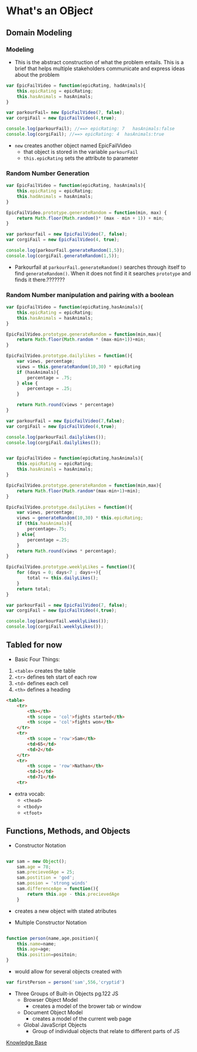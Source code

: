 # What's an OBj**e**c*t*

## Domain Modeling
### Modeling
- This is the abstract construction of what the problem entails. This is a brief that helps multiple stakeholders communicate and express ideas about the problem

```js
var EpicFailVideo = function(epicRating, hadAnimals){
    this.epicRating = epicRating;
    this.hasAnimals = hasAnimals;
}

var parkourFail= new EpicFailVideo(7, false);
var corgiFail = new EpicFailVideo(4,true);

console.log(parkourFail); //==> epicRating: 7   hasAnimals:false
console.log(corgiFail); //==> epicRating: 4  hasAnimals:true
```

- `new` creates another object named EpicFailVideo
  - that object is stored in the variable `parkourFail`
  - `this.epicRating` sets the attribute to parameter



### Random Number Generation
``` js
var EpicFailVideo = function(epicRating, hasAnimals){
    this.epicRating = epicRating;
    this.hadAnimals = hasAnimals;
}

EpicFailVideo.prototype.generateRandom = function(min, max) {
    return Math.floor(Math.random()* (max - min + 1)) + min;
}

var parkourfail = new EpicFailVideo(7, false);
var corgiFail = new EpicFailVideo(4, true);

console.log(parkourFail.generateRandom(1,5));
console.log(corgiFail.generateRandom(1,5));
```

- Parkourfail at `parkourFail.generateRandom()` searches through itself to find `generateRandom()`. When it does not find it it searches `prototype` and finds it there.???????

### Random Number manipulation and pairing with a boolean
``` js
var EpicFailVideo = function(epicRating,hasAnimals){
    this.epicRating = epicRating;
    this.hasAnimals = hasAnimals;
}

EpicFailVideo.prototype.generateRandom = function(min,max){
    return Math.floor(Math.random * (max-min+1))+min;
}

EpicFailVideo.prototype.dailylikes = function(){
    var views, percentage;
    views = this.generateRandom(10,30) * epicRating
    if (hasAnimals){
        percentage = .75;
    } else {
        percentage = .25;
    }

    return Math.round(views * percentage)
}

var parkourFail = new EpicFailVideo(7,false);
var corgiFail = new EpicFailVideo(4,true);

console.log(parkourFail.dailylikes());
console.log(corgiFail.dailylikes());
```

```js

var EpicFailVideo = function(epicRating,hasAnimals){
    this.epicRating = epicRating;
    this.hasAnimals = hasAnimals;
}

EpicFailVideo.prototype.generateRandom = function(min,max){
    return Math.floor(Math.random*(max-min+1)+min);
}

EpicFailVideo.prototype.dailyLikes = function(){
    var views, percentage;
    views = generateRandom(10,30) * this.epicRating;
    if (this.hasAnimals){
        percentage=.75;
    } else{
        percentage =.25;
    }
    return Math.round(views * percentage);
}

EpicFailVideo.prototype.weeklyLikes = function(){
    for (days = 0; days<7 ; days++){
        total += this.dailyLikes(); 
    }
    return total;
}

var parkourFail = new EpicFailVideo(7, false);
var corgiFail = new EpicFailVideo(4,true);

console.log(parkourFail.weeklyLikes());
console.log(corgiFail.weeklyLikes());

```

## Tabled for now
- Basic Four Things:
1. `<table>` creates the table
2. `<tr>` defines teh start of each row
3. `<td>` defines each cell
4. `<th>` defines a heading

```html
<table>
    <tr>
        <th></th>
        <th scope = 'col'>fights started</th>
        <th scope = 'col'>fights won</th>
    </tr>
    <tr>
        <th scope = 'row'>Sam</th>
        <td>65</td>
        <td>2</td>
    </tr>
    <tr>
        <th scope = 'row'>Nathan</th>
        <td>1</td>
        <td>71</td>
    <tr>
```
- extra vocab:
  - `<thead>`
  - `<tbody>`
  - `<tfoot>`

## Functions, Methods, and Objects
- Constructor Notation

``` js

var sam = new Object();
    sam.age = 78;
    sam.precievedAge = 25;
    sam.postition = 'god';
    sam.posion = 'strong winds'
    sam.differenceAge = function(){
        return this.age - this.precievedAge
    }
```
- creates a new object with stated atributes

- Multiple Constructor Notation
```js

function person(name,age,position){
    this.name=name;
    this.age=age;
    this.position=positoin;
}

```

- would allow for several objects created with 

```js
var firstPerson = person('sam',556,'cryptid')
```

- Three Groups of Built-in Objects pg.122 JS
  - Browser Object Model
    - creates a model of the brower tab or window
  - Document Object Model
    - creates a model of the current web page
  - Global JavaScript Objects
    - Group of individual objects that relate to different parts of JS

[Knowledge Base](README.md)

        